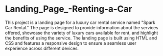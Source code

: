# Landing_Page_-Renting-a-Car
This project is a landing page for a luxury car rental service named "Spark Car Rental." The page is designed to provide information about the services offered, showcase the variety of luxury cars available for rent, and highlight the benefits of using the service. The landing page is built using HTML and CSS and features a responsive design to ensure a seamless user experience across different devices.

